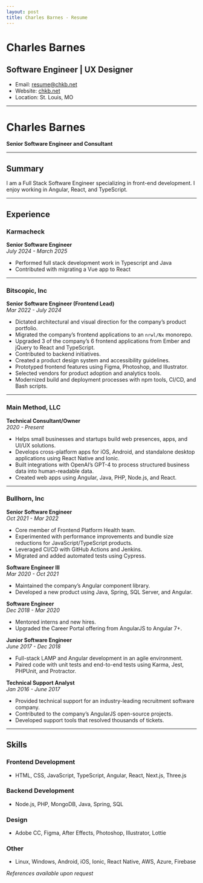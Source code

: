 ```yaml
---
layout: post
title: Charles Barnes - Resume
---
```


# Charles Barnes
## Software Engineer | UX Designer

- Email: resume@chkb.net
- Website: [chkb.net](https://chkb.net)
- Location: St. Louis, MO

---

# Charles Barnes  
**Senior Software Engineer and Consultant**  

---

## Summary  
I am a Full Stack Software Engineer specializing in front-end development. I enjoy working in Angular, React, and TypeScript.

---

## Experience  

### **Karmacheck**  
**Senior Software Engineer**  
*July 2024 - March 2025*  

- Performed full stack development work in Typescript and Java
- Contributed with migrating a Vue app to React

---

### **Bitscopic, Inc**  
**Senior Software Engineer (Frontend Lead)**  
*Mar 2022 - July 2024*  

- Dictated architectural and visual direction for the company’s product portfolio.  
- Migrated the company’s frontend applications to an `nrwl/Nx` monorepo.  
- Upgraded 3 of the company’s 6 frontend applications from Ember and jQuery to React and TypeScript.  
- Contributed to backend initiatives.  
- Created a product design system and accessibility guidelines.  
- Prototyped frontend features using Figma, Photoshop, and Illustrator.  
- Selected vendors for product adoption and analytics tools.  
- Modernized build and deployment processes with npm tools, CI/CD, and Bash scripts.  

---

### **Main Method, LLC**  
**Technical Consultant/Owner**  
*2020 - Present*  

- Helps small businesses and startups build web presences, apps, and UI/UX solutions.  
- Develops cross-platform apps for iOS, Android, and standalone desktop applications using React Native and Ionic.  
- Built integrations with OpenAI’s GPT-4 to process structured business data into human-readable data.  
- Created web apps using Angular, Java, PHP, Node.js, and React.  

---

### **Bullhorn, Inc**  
**Senior Software Engineer**  
*Oct 2021 - Mar 2022*  

- Core member of Frontend Platform Health team.  
- Experimented with performance improvements and bundle size reductions for JavaScript/TypeScript products.  
- Leveraged CI/CD with GitHub Actions and Jenkins.  
- Migrated and added automated tests using Cypress.  

**Software Engineer III**  
*Mar 2020 - Oct 2021*  

- Maintained the company’s Angular component library.  
- Developed a new product using Java, Spring, SQL Server, and Angular.  

**Software Engineer**  
*Dec 2018 - Mar 2020*  

- Mentored interns and new hires.  
- Upgraded the Career Portal offering from AngularJS to Angular 7+.  

**Junior Software Engineer**  
*June 2017 - Dec 2018*  

- Full-stack LAMP and Angular development in an agile environment.  
- Paired code with unit tests and end-to-end tests using Karma, Jest, PHPUnit, and Protractor.  

**Technical Support Analyst**  
*Jan 2016 - June 2017*  

- Provided technical support for an industry-leading recruitment software company.  
- Contributed to the company’s AngularJS open-source projects.  
- Developed support tools that resolved thousands of tickets.  

---

## Skills  

### **Frontend Development**  
- HTML, CSS, JavaScript, TypeScript, Angular, React, Next.js, Three.js  

### **Backend Development**  
- Node.js, PHP, MongoDB, Java, Spring, SQL  

### **Design**  
- Adobe CC, Figma, After Effects, Photoshop, Illustrator, Lottie  

### **Other**  
- Linux, Windows, Android, iOS, Ionic, React Native, AWS, Azure, Firebase  

*References available upon request*